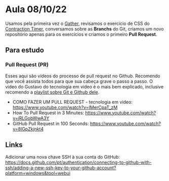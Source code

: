 # Aula 08/10/22

Usamos pela primeira vez o [Gather](https://www.gather.town), revisamos o exercício de CSS do [Contraction Timer](https://github.com/parkejunior/yara-learning/issues/14), conversamos sobre as **Branchs** do Git, criamos um novo repositório apenas para os exercícios e criamos o primeiro **Pull Request**.

## Para estudo

### Pull Request (PR)
Esses aqui são vídeos do processo de pull request no Github. Recomendo que você assista todos para que sua cabeça grave o passo a passo. O video do Gustavo do tecnologia em video é o mais bem explicado, inclusive recomendo a [playlist sobre Git e Github dele](https://www.youtube.com/playlist?list=PLylCwvNCtoanYEIC4OBMO2hfB-ihCSv9Y). 

- COMO FAZER UM PULL REQUEST - tecnologia em video: https://www.youtube.com/watch?v=IMerCpaT_zM
- How To Pull Request in 3 Minutes: https://www.youtube.com/watch?v=jRLGobWwA3Y
- GitHub Pull Request in 100 Seconds: https://www.youtube.com/watch?v=8lGpZkjnkt4


## Links

Adicionar uma nova chave SSH à sua conta do GitHub: https://docs.github.com/pt/authentication/connecting-to-github-with-ssh/adding-a-new-ssh-key-to-your-github-account?platform=windows&tool=webui